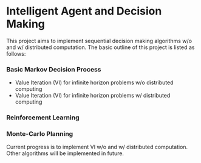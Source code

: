 # Intelligent Agent and Decision Making

This project aims to implement sequential decision making algorithms w/o and w/ distributed computation. The basic outline of this project is listed as follows:

### Basic Markov Decision Process

- Value Iteration (VI) for infinite horizon problems w/o distributed computing
- Value Iteration (VI) for infinite horizon problems w/ distributed computing

### Reinforcement Learning


### Monte-Carlo Planning


Current progress is to implement VI w/o and w/ distributed computation. Other algorithms will be implemented in future.


